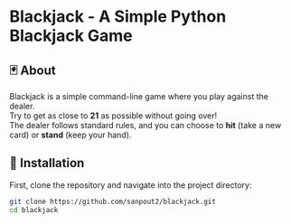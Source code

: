 # Blackjack - A Simple Python Blackjack Game

## 🃏 About
Blackjack is a simple command-line game where you play against the dealer.  
Try to get as close to **21** as possible without going over!  
The dealer follows standard rules, and you can choose to **hit** (take a new card) or **stand** (keep your hand).  

## 🔧 Installation
First, clone the repository and navigate into the project directory:
```sh
git clone https://github.com/sanpout2/blackjack.git
cd blackjack
